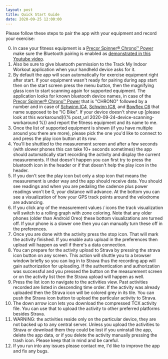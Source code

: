 ```yaml
---
layout: post
title: Quick Start Guide
date: 2020-09-25 12:00:00
---
```

Please follow these steps to pair the app with your equipment and record your exercise:

0. In case your fitness equipment is a [Precor Spinner® Chrono™ Power](https://spinning.com/spinner-chrono-power/) make sure the Bluetooth pairing is enabled as [demonstrated in this Youtube video](https://www.youtube.com/watch?v=8w1IcI5twGY).
1. Also be sure to give bluetooth permission to the Track My Indoor Workout application when your handheld device asks for it.
1. By default the app will scan automatically for exercise equipment right after start. If your equipment wasn't ready for pairing during app start then on the start screen press the menu button, then the magnifying glass icon to start scanning again for supported equipment. The application looks for known bluetooth device names, in case of the [Precor Spinner® Chrono™ Power](https://spinning.com/spinner-chrono-power/) that is "CHRONO" followed by a number and in case of [Schwinn IC4](https://www.schwinnfitness.com/ic4/100873.html), [Schwinn IC8](https://global.schwinnfitness.com/en/ic8/100893.html), and [Bowflex C6](https://www.bowflex.com/bikes/c6/100894.html) that name supposed to be "IC Bike". If your device doesn't show up [please look at this workaround]({% post_url 2020-09-24-device-scanning-workaround %}) and report the fitness equipment and its name to me.
1. Once the list of supported equipment is shown (if you have multiple around you there are more), please pick the one you'd like to connect to and press the play icon button at its row.
1. You'll be shuttled to the measurement screen and after a few seconds (with slower phones this can take 10+ seconds sometimes) the app should automatically start recording the activity and display the current measurements. If that doesn't happen you can first try to press the bluetooth icon in the header or if that doesn't help the play icon in the header.
1. If you don't see the play icon but only a stop icon that means the measurement is under way and the app should receive data. You should see readings and when you are pedaling the cadence plus power readings won't be 0, your distance will advance. At the bottom you can see a visualization of how your GPS track points around the velodrome are advancing.
1. If you click any of the measurement values / icons the track visualization will switch to a rolling graph with zone coloring. Note that any older phones (older than Android Oreo) these bottom visualizations are turned off. If your phone is a slower one then you can manually turn these off in the preferences.
1. Once you are done with the activity press the stop icon. That will mark the activity finished. If you enable auto upload in the preferences then upload will happen as well if there's a data connection.
1. You can prepare for the activity upload to Strava by pressing the strava icon button on any screen. This action will shuttle you to a browser window briefly so you can log in to Strava thus the recording app will gain authorization for uploading. If the authentication and authorization was successful and you pressed the button on the measurement screen or on the activity list then the Strava upload will happen as well.
1. Press the list icon to navigate to the activities view. Past activities recorded are listed in descending time order. If the activity was already uploaded then the Strava icon will be colored grey in its tile. You can push the Strava icon button to upload the particular activity to Strava.
1. The down arrow icon lets you download the compressed TCX activity file. You can use that to upload the activity to other preferred platforms besides Strava.
1. WARNING: the activities reside only on the particular device, they are not backed up to any central server. Unless you upload the activities to Strava or download them they could be lost if you uninstall the app, delete the app data, or if you delete the activity manually pressing the trash icon. Please keep that in mind and be careful.
1. If you run into any issues please contact me, I'd like to improve the app and fix any bugs.

